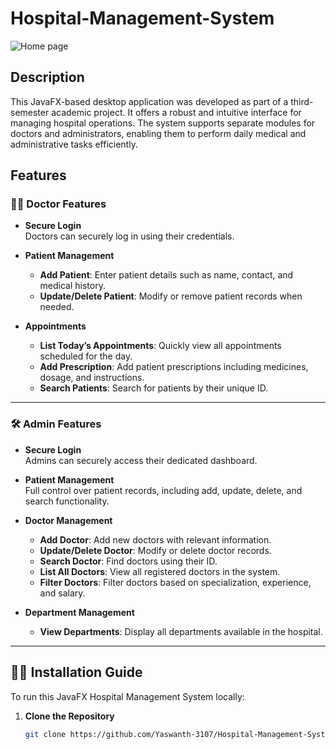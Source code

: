 # Hospital-Management-System

![Home page](https://github.com/Yaswanth-3107/Hospital-Management-System/assets/91784608/36b244d1-d702-48b8-8059-14f6e6aeb58d)

## Description

This JavaFX-based desktop application was developed as part of a third-semester academic project. It offers a robust and intuitive interface for managing hospital operations. The system supports separate modules for doctors and administrators, enabling them to perform daily medical and administrative tasks efficiently.

## Features

### 👨‍⚕️ Doctor Features

- **Secure Login**  
  Doctors can securely log in using their credentials.

- **Patient Management**  
  - **Add Patient**: Enter patient details such as name, contact, and medical history.  
  - **Update/Delete Patient**: Modify or remove patient records when needed.

- **Appointments**  
  - **List Today’s Appointments**: Quickly view all appointments scheduled for the day.  
  - **Add Prescription**: Add patient prescriptions including medicines, dosage, and instructions.  
  - **Search Patients**: Search for patients by their unique ID.

---

### 🛠️ Admin Features

- **Secure Login**  
  Admins can securely access their dedicated dashboard.

- **Patient Management**  
  Full control over patient records, including add, update, delete, and search functionality.

- **Doctor Management**  
  - **Add Doctor**: Add new doctors with relevant information.  
  - **Update/Delete Doctor**: Modify or delete doctor records.  
  - **Search Doctor**: Find doctors using their ID.  
  - **List All Doctors**: View all registered doctors in the system.  
  - **Filter Doctors**: Filter doctors based on specialization, experience, and salary.

- **Department Management**  
  - **View Departments**: Display all departments available in the hospital.

---

## 🧑‍💻 Installation Guide

To run this JavaFX Hospital Management System locally:

1. **Clone the Repository**
   ```bash
   git clone https://github.com/Yaswanth-3107/Hospital-Management-System.git
